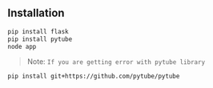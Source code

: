 ## Installation

```sh
pip install flask
pip install pytube
node app
```

> Note: `If you are getting error with pytube library` 
```sh
pip install git+https://github.com/pytube/pytube
```